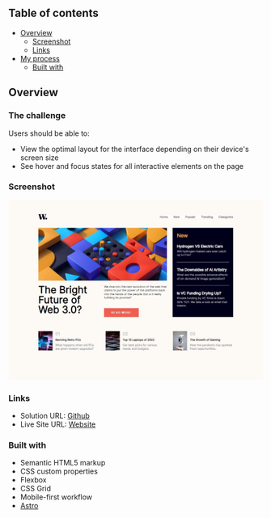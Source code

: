 

## Table of contents

- [Overview](#overview)
  - [Screenshot](#screenshot)
  - [Links](#links)
- [My process](#my-process)
  - [Built with](#built-with)

## Overview

### The challenge

Users should be able to:

- View the optimal layout for the interface depending on their device's screen size
- See hover and focus states for all interactive elements on the page

### Screenshot

![](/public/design/screenshot.jpg)



### Links

- Solution URL: [Github](https://github.com/matiasluduena23/new-homepage.github.io)
- Live Site URL: [Website](https://dynamic-tapioca-ec0f88.netlify.app/)



### Built with

- Semantic HTML5 markup
- CSS custom properties
- Flexbox
- CSS Grid
- Mobile-first workflow
- [Astro](https://astro.build/) 


